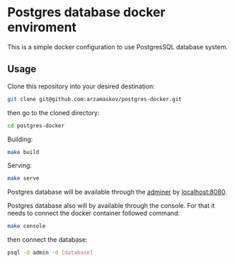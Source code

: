 # Postgres database docker enviroment

This is a simple docker configuration to use PostgresSQL database system.

## Usage

Clone this repository into your desired destination:

```bash
git clone git@github.com:arzamaskov/postgres-docker.git
```

then go to the cloned directory:

```bash
cd postgres-docker
```

Building:

```bash
make build
```

Serving:

```bash
make serve
```

Postgres database will be available through the [adminer](https://www.adminer.org/) by [localhost:8080](http://localhost:8080).

Postgres database also will by available through the console. For that it needs to connect the docker container followed command:

```bash
make console
```

then conneсt the database:

```bash
psql -U admin -d [database]
```
